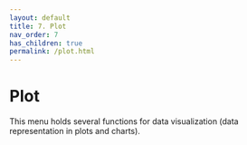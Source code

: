 ```yaml
---
layout: default
title: 7. Plot
nav_order: 7
has_children: true
permalink: /plot.html
---
```


# Plot
This menu holds several functions for data visualization (data representation in plots and charts).
<!--To make it as easy as possible to write documentation in plain Markdown, most UI components are styled using default Markdown elements with few additional CSS classes needed.
{: .fs-6 .fw-300 }-->